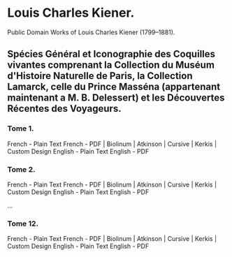 # Louis Charles Kiener.

Public Domain Works of Louis Charles Kiener (1799–1881).

## Spécies Général et Iconographie des Coquilles vivantes comprenant la Collection du Muséum d'Histoire Naturelle de Paris, la Collection Lamarck, celle du Prince Masséna (appartenant maintenant a M. B. Delessert) et les Découvertes Récentes des Voyageurs.

### Tome 1.

French - Plain Text
French - PDF | Biolinum | Atkinson | Cursive | Kerkis | Custom Design
English - Plain Text
English - PDF

### Tome 2.

French - Plain Text
French - PDF | Biolinum | Atkinson | Cursive | Kerkis | Custom Design
English - Plain Text
English - PDF

...

### Tome 12.

French - Plain Text
French - PDF | Biolinum | Atkinson | Cursive | Kerkis | Custom Design
English - Plain Text
English - PDF
